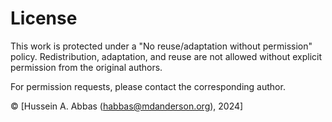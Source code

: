 # License

This work is protected under a "No reuse/adaptation without permission" policy. Redistribution, adaptation, and reuse are not allowed without explicit permission from the original authors.

For permission requests, please contact the corresponding author.

© [Hussein A. Abbas (habbas@mdanderson.org), 2024]

